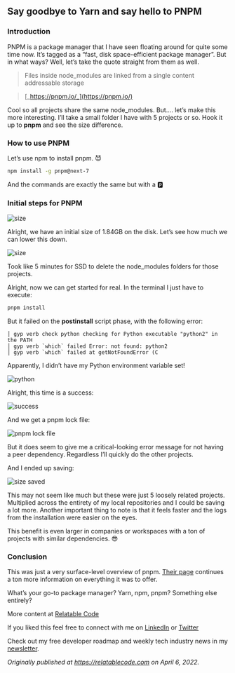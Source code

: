 ## Say goodbye to Yarn and say hello to PNPM

### Introduction

PNPM is a package manager that I have seen floating around for quite some time now. It’s tagged as a “fast, disk space-efficient package manager”. But in what ways? Well, let’s take the quote straight from them as well.

> Files inside node\_modules are linked from a single content addressable storage

> [_https://pnpm.io/_](https://pnpm.io/)

Cool so all projects share the same node\_modules. But…. let’s make this more interesting. I’ll take a small folder I have with 5 projects or so. Hook it up to **pnpm** and see the size difference.

### How to use PNPM

Let’s use npm to install pnpm. 😈

```bash
npm install -g pnpm@next-7
```

And the commands are exactly the same but with a 🅿

### Initial steps for PNPM

![size](https://cdn.hashnode.com/res/hashnode/image/upload/v1649247917188/722C1GVZ6.png)

Alright, we have an initial size of 1.84GB on the disk. Let’s see how much we can lower this down.

![size](https://cdn.hashnode.com/res/hashnode/image/upload/v1649247918244/lGqAOG-ei.gif)

Took like 5 minutes for SSD to delete the node\_modules folders for those projects.

Alright, now we can get started for real. In the terminal I just have to execute:

```bash
pnpm install
```

But it failed on the **postinstall** script phase, with the following error:

```
│ gyp verb check python checking for Python executable "python2" in the PATH
│ gyp verb `which` failed Error: not found: python2 
│ gyp verb `which` failed at getNotFoundError (C
```

Apparently, I didn’t have my Python environment variable set!

![python](https://cdn.hashnode.com/res/hashnode/image/upload/v1649247919449/eJYr5YiBh.png)

Alright, this time is a success:

![success](https://cdn.hashnode.com/res/hashnode/image/upload/v1649247920617/09vGuE_i7g.png)

And we get a pnpm lock file:

![pnpm lock file](https://cdn.hashnode.com/res/hashnode/image/upload/v1649247921838/7651Ee_8e.png)

But it does seem to give me a critical-looking error message for not having a peer dependency. Regardless I’ll quickly do the other projects.

And I ended up saving:

![size saved](https://cdn.hashnode.com/res/hashnode/image/upload/v1649247923070/iWcPBWcy-.png)

This may not seem like much but these were just 5 loosely related projects. Multiplied across the entirety of my local repositories and I could be saving a lot more. Another important thing to note is that it feels faster and the logs from the installation were easier on the eyes.

This benefit is even larger in companies or workspaces with a ton of projects with similar dependencies. 😎

### Conclusion

This was just a very surface-level overview of pnpm. [Their page](https://pnpm.io/pnpm-cli) continues a ton more information on everything it was to offer.

What’s your go-to package manager? Yarn, npm, pnpm? Something else entirely?

More content at [Relatable Code](https://relatablecode.com)

If you liked this feel free to connect with me on [LinkedIn](https://www.linkedin.com/in/relatablecode) or [Twitter](https://twitter.com/relatablecoder)

Check out my free developer roadmap and weekly tech industry news in my [newsletter](https://relatablecode.substack.com/).

_Originally published at_ [_https://relatablecode.com_](https://relatablecode.com/say-goodbye-to-yarn-and-say-hello-to-pnpm/) _on April 6, 2022._